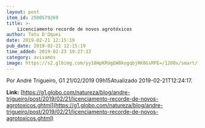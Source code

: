 ```yaml
---
layout: post
item_id: 2500579269
title: >-
    Licenciamento recorde de novos agrotóxicos
author: Tatu D'Oquei
date: 2019-02-21 12:15:19
pub_date: 2019-02-21 12:15:19
time_added: 2019-02-23 19:27:33
category: avisamos
image: https://s2.glbimg.com/yy18HpKRUgEW8kogqbjRK0GsRPE=/1200x/smart/filters:cover():strip_icc()/i.s3.glbimg.com/v1/AUTH_59edd422c0c84a879bd37670ae4f538a/internal_photos/bs/2018/q/w/E5ga96RzyBPAqxxl1DtA/imagem-1.jpg
---
```


Por André Trigueiro, G1 21/02/2019 09h15Atualizado 2019-02-21T12:24:17.

**Link:** [https://g1.globo.com/natureza/blog/andre-trigueiro/post/2019/02/21/licenciamento-recorde-de-novos-agrotoxicos.ghtml](https://g1.globo.com/natureza/blog/andre-trigueiro/post/2019/02/21/licenciamento-recorde-de-novos-agrotoxicos.ghtml)


